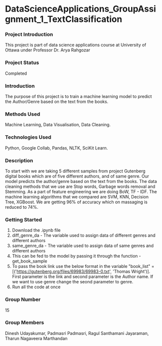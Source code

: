 # DataScienceApplications_GroupAssignment_1_TextClassification
### Project Introduction
This project is part of data science applications course at University of Ottawa under Professor Dr. Arya Rahgozar
### Project Status
Completed
### Introduction
The purpose of this project is to train a machine learning model to predict the Author/Genre based on the text from the books. 
### Methods Used
Machine Learning, Data Visualisation, Data Cleaning.
### Technologies Used
Python, Google Collab, Pandas, NLTK, SciKit Learn.
### Description
To start with we are taking 5 different samples from project Gutenberg digital books which are of five different authors, and of same genre. Our model predicts the author/genre based on the text from the books. The data cleaning methods that we use are Stop words, Garbage words removal and Stemming. As a part of feature engineering we are doing BoW, TF - IDF. The machine learning algorithms that we compared are SVM, KNN, Decision Tree, XGBoost. We are getting 96% of accuracy which on massaging is reduced to 74%.
### Getting Started
1. Download the .ipynb file
2. diff_genre_da - The variable used to assign data of different genres and different authors
3. same_genre_da - The variable used to assign data of same genres and different authors
4. This can be fed to the model by passing it through the function - get_book_sample
5. To pass the book link use the below format in the variable "book_list" = [('https://gutenberg.org/files/69983/69983-0.txt', 'Thomas Wright')]. First parameter is the link and second parameter is the Author name. If we want to use genre change the seond parameter to genre.
6. Run all the code at once

### Group Number 
15
### Group Members
Dinesh Udayakumar, Padmasri Padmasri, Ragul Santhamani Jayaraman, Tharun Nagaveera Marthandan
